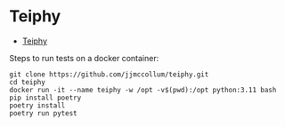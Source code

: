 # Teiphy

* [Teiphy](https://github.com/jjmccollum/teiphy)

Steps to run tests on a docker container:

```
git clone https://github.com/jjmccollum/teiphy.git
cd teiphy
docker run -it --name teiphy -w /opt -v$(pwd):/opt python:3.11 bash
pip install poetry
poetry install
poetry run pytest
```


